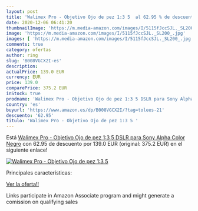 ```yaml
---
layout: post
title: 'Walimex Pro - Objetivo Ojo de pez 1:3 5  al 62.95 % de descuento'
date: 2020-12-06 06:41:20
thumbnailImage: 'https://m.media-amazon.com/images/I/5115fJccSJL._SL200_.jpg'
image: 'https://m.media-amazon.com/images/I/5115fJccSJL._SL200_.jpg'
images: [ 'https://m.media-amazon.com/images/I/5115fJccSJL._SL200_.jpg' ]
comments: true
category: ofertas
author: ring
slug: 'B008VGCX2I-es'
description:
actualPrice: 139.0 EUR
currency: EUR
price: 139.0
comparePrice: 375.2 EUR
inStock: true
prodname: 'Walimex Pro - Objetivo Ojo de pez 1:3 5 DSLR para Sony Alpha  Color Negro'
country: 'es'
buyurl: 'https://www.amazon.es/dp/B008VGCX2I/?tag=tolees-21'
descuento: '62.95'
titulo: 'Walimex Pro - Objetivo Ojo de pez 1:3 5 '
---
```


Está [Walimex Pro - Objetivo Ojo de pez 1:3 5 DSLR para Sony Alpha  Color Negro](https://www.amazon.es/dp/B008VGCX2I/?tag=tolees-21) con 62.95 de descuento por 139.0 EUR (original: 375.2 EUR) en el siguiente enlace!

[![Walimex Pro - Objetivo Ojo de pez 1:3 5 ](https://m.media-amazon.com/images/I/5115fJccSJL._SL200_.jpg)](https://www.amazon.es/dp/B008VGCX2I/?tag=tolees-21)

Principales características:


[Ver la oferta!!](https://www.amazon.es/dp/B008VGCX2I/?tag=tolees-21)

Links participate in Amazon Associate program and might generate a comission on qualifying sales


